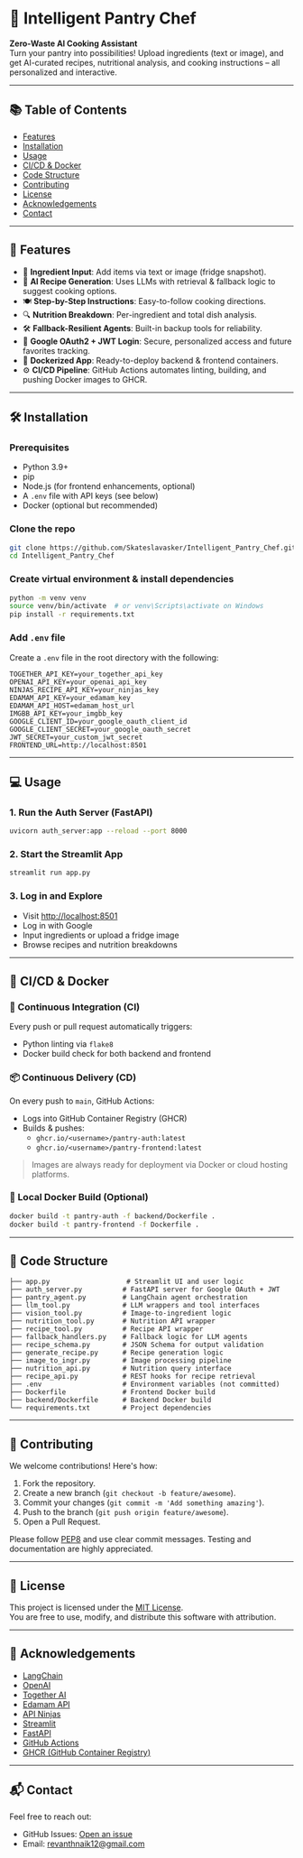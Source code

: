 # 🧠 Intelligent Pantry Chef

**Zero-Waste AI Cooking Assistant**  
Turn your pantry into possibilities! Upload ingredients (text or image), and get AI-curated recipes, nutritional analysis, and cooking instructions – all personalized and interactive.

---

## 📚 Table of Contents
- [Features](#features)
- [Installation](#installation)
- [Usage](#usage)
- [CI/CD & Docker](#cicd--docker)
- [Code Structure](#code-structure)
- [Contributing](#contributing)
- [License](#license)
- [Acknowledgements](#acknowledgements)
- [Contact](#contact)

---

## 🍳 Features

- 🥕 **Ingredient Input**: Add items via text or image (fridge snapshot).
- 🤖 **AI Recipe Generation**: Uses LLMs with retrieval & fallback logic to suggest cooking options.
- 🍽️ **Step-by-Step Instructions**: Easy-to-follow cooking directions.
- 🔍 **Nutrition Breakdown**: Per-ingredient and total dish analysis.
- 🛠️ **Fallback-Resilient Agents**: Built-in backup tools for reliability.
- 🔐 **Google OAuth2 + JWT Login**: Secure, personalized access and future favorites tracking.
- 🐳 **Dockerized App**: Ready-to-deploy backend & frontend containers.
- ⚙️ **CI/CD Pipeline**: GitHub Actions automates linting, building, and pushing Docker images to GHCR.

---

## 🛠️ Installation

### Prerequisites
- Python 3.9+
- pip
- Node.js (for frontend enhancements, optional)
- A `.env` file with API keys (see below)
- Docker (optional but recommended)

### Clone the repo
```bash
git clone https://github.com/Skateslavasker/Intelligent_Pantry_Chef.git
cd Intelligent_Pantry_Chef
```

### Create virtual environment & install dependencies
```bash
python -m venv venv
source venv/bin/activate  # or venv\Scripts\activate on Windows
pip install -r requirements.txt
```

### Add `.env` file
Create a `.env` file in the root directory with the following:

```env
TOGETHER_API_KEY=your_together_api_key
OPENAI_API_KEY=your_openai_api_key
NINJAS_RECIPE_API_KEY=your_ninjas_key
EDAMAM_API_KEY=your_edamam_key
EDAMAM_API_HOST=edamam_host_url
IMGBB_API_KEY=your_imgbb_key
GOOGLE_CLIENT_ID=your_google_oauth_client_id
GOOGLE_CLIENT_SECRET=your_google_oauth_secret
JWT_SECRET=your_custom_jwt_secret
FRONTEND_URL=http://localhost:8501
```

---

## 💻 Usage

### 1. Run the Auth Server (FastAPI)
```bash
uvicorn auth_server:app --reload --port 8000
```

### 2. Start the Streamlit App
```bash
streamlit run app.py
```

### 3. Log in and Explore
- Visit [http://localhost:8501](http://localhost:8501)
- Log in with Google
- Input ingredients or upload a fridge image
- Browse recipes and nutrition breakdowns

---

## 🔁 CI/CD & Docker

### 🧪 Continuous Integration (CI)
Every push or pull request automatically triggers:
- Python linting via `flake8`
- Docker build check for both backend and frontend

### 📦 Continuous Delivery (CD)
On every push to `main`, GitHub Actions:
- Logs into GitHub Container Registry (GHCR)
- Builds & pushes:
  - `ghcr.io/<username>/pantry-auth:latest`
  - `ghcr.io/<username>/pantry-frontend:latest`

> Images are always ready for deployment via Docker or cloud hosting platforms.

### 🐳 Local Docker Build (Optional)
```bash
docker build -t pantry-auth -f backend/Dockerfile .
docker build -t pantry-frontend -f Dockerfile .
```

---

## 🧾 Code Structure

```
├── app.py                   # Streamlit UI and user logic
├── auth_server.py          # FastAPI server for Google OAuth + JWT
├── pantry_agent.py         # LangChain agent orchestration
├── llm_tool.py             # LLM wrappers and tool interfaces
├── vision_tool.py          # Image-to-ingredient logic
├── nutrition_tool.py       # Nutrition API wrapper
├── recipe_tool.py          # Recipe API wrapper
├── fallback_handlers.py    # Fallback logic for LLM agents
├── recipe_schema.py        # JSON Schema for output validation
├── generate_recipe.py      # Recipe generation logic
├── image_to_ingr.py        # Image processing pipeline
├── nutrition_api.py        # Nutrition query interface
├── recipe_api.py           # REST hooks for recipe retrieval
├── .env                    # Environment variables (not committed)
├── Dockerfile              # Frontend Docker build
├── backend/Dockerfile      # Backend Docker build
└── requirements.txt        # Project dependencies
```

---

## 🤝 Contributing

We welcome contributions! Here's how:

1. Fork the repository.
2. Create a new branch (`git checkout -b feature/awesome`).
3. Commit your changes (`git commit -m 'Add something amazing'`).
4. Push to the branch (`git push origin feature/awesome`).
5. Open a Pull Request.

Please follow [PEP8](https://peps.python.org/pep-0008/) and use clear commit messages. Testing and documentation are highly appreciated.

---

## 📄 License

This project is licensed under the [MIT License](LICENSE).  
You are free to use, modify, and distribute this software with attribution.

---

## 🙌 Acknowledgements

- [LangChain](https://www.langchain.com/)
- [OpenAI](https://openai.com/)
- [Together AI](https://www.together.ai/)
- [Edamam API](https://developer.edamam.com/)
- [API Ninjas](https://api-ninjas.com/)
- [Streamlit](https://streamlit.io/)
- [FastAPI](https://fastapi.tiangolo.com/)
- [GitHub Actions](https://github.com/features/actions)
- [GHCR (GitHub Container Registry)](https://ghcr.io)

---

## 📬 Contact

Feel free to reach out:

- GitHub Issues: [Open an issue](https://github.com/Skateslavasker/Intelligent_Pantry_Chef/issues)
- Email: revanthnaik12@gmail.com
